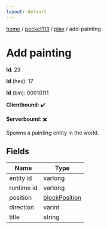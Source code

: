 ```yaml
---
layout: default
---
```


[home](/)  /  [pocket113](/protocol/pocket113)  /  [play](/protocol/pocket113/play)  /  add-painting

# Add painting

**Id**: 23

**Id** (hex): 17

**Id** (bin): 00010111

**Clientbound**: ✔️

**Serverbound**: ✖️

Spawns a painting entity in the world.

## Fields

Name | Type
---|---
entity id | varlong
runtime id | varlong
position | [blockPosition](/protocol/pocket113/types/block-position)
direction | varint
title | string
